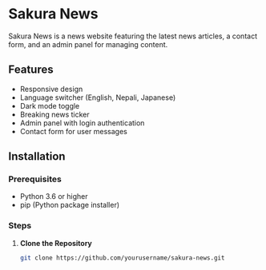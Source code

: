 # Sakura News  
  
Sakura News is a news website featuring the latest news articles, a contact form, and an admin panel for managing content.  
  
## Features  
  
- Responsive design  
- Language switcher (English, Nepali, Japanese)  
- Dark mode toggle  
- Breaking news ticker  
- Admin panel with login authentication  
- Contact form for user messages  
  
## Installation  
  
### Prerequisites  
  
- Python 3.6 or higher  
- pip (Python package installer)  
  
### Steps  
  
1. **Clone the Repository**  
  
   ```bash  
   git clone https://github.com/yourusername/sakura-news.git  